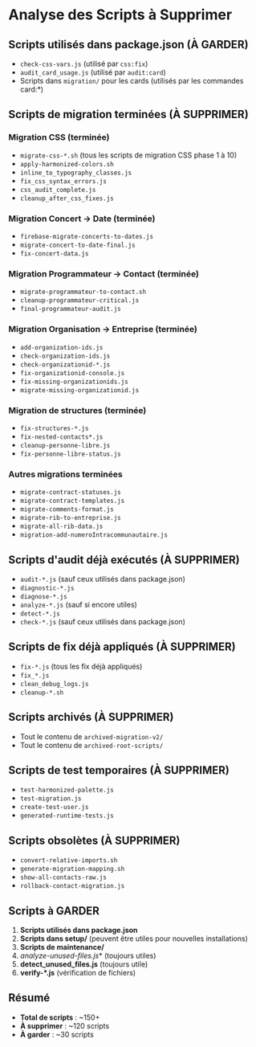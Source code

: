 # Analyse des Scripts à Supprimer

## Scripts utilisés dans package.json (À GARDER)
- `check-css-vars.js` (utilisé par `css:fix`)
- `audit_card_usage.js` (utilisé par `audit:card`)
- Scripts dans `migration/` pour les cards (utilisés par les commandes card:*)

## Scripts de migration terminées (À SUPPRIMER)

### Migration CSS (terminée)
- `migrate-css-*.sh` (tous les scripts de migration CSS phase 1 à 10)
- `apply-harmonized-colors.sh`
- `inline_to_typography_classes.js`
- `fix_css_syntax_errors.js`
- `css_audit_complete.js`
- `cleanup_after_css_fixes.js`

### Migration Concert → Date (terminée)
- `firebase-migrate-concerts-to-dates.js`
- `migrate-concert-to-date-final.js`
- `fix-concert-data.js`

### Migration Programmateur → Contact (terminée)
- `migrate-programmateur-to-contact.sh`
- `cleanup-programmateur-critical.js`
- `final-programmateur-audit.js`

### Migration Organisation → Entreprise (terminée)
- `add-organization-ids.js`
- `check-organization-ids.js`
- `check-organizationid-*.js`
- `fix-organizationid-console.js`
- `fix-missing-organizationids.js`
- `migrate-missing-organizationid.js`

### Migration de structures (terminée)
- `fix-structures-*.js`
- `fix-nested-contacts*.js`
- `cleanup-personne-libre.js`
- `fix-personne-libre-status.js`

### Autres migrations terminées
- `migrate-contract-statuses.js`
- `migrate-contract-templates.js`
- `migrate-comments-format.js`
- `migrate-rib-to-entreprise.js`
- `migrate-all-rib-data.js`
- `migration-add-numeroIntracommunautaire.js`

## Scripts d'audit déjà exécutés (À SUPPRIMER)
- `audit-*.js` (sauf ceux utilisés dans package.json)
- `diagnostic-*.js`
- `diagnose-*.js`
- `analyze-*.js` (sauf si encore utiles)
- `detect-*.js`
- `check-*.js` (sauf ceux utilisés dans package.json)

## Scripts de fix déjà appliqués (À SUPPRIMER)
- `fix-*.js` (tous les fix déjà appliqués)
- `fix_*.js`
- `clean_debug_logs.js`
- `cleanup-*.sh`

## Scripts archivés (À SUPPRIMER)
- Tout le contenu de `archived-migration-v2/`
- Tout le contenu de `archived-root-scripts/`

## Scripts de test temporaires (À SUPPRIMER)
- `test-harmonized-palette.js`
- `test-migration.js`
- `create-test-user.js`
- `generated-runtime-tests.js`

## Scripts obsolètes (À SUPPRIMER)
- `convert-relative-imports.sh`
- `generate-migration-mapping.sh`
- `show-all-contacts-raw.js`
- `rollback-contact-migration.js`

## Scripts à GARDER
1. **Scripts utilisés dans package.json**
2. **Scripts dans setup/** (peuvent être utiles pour nouvelles installations)
3. **Scripts de maintenance/** 
4. **analyze-unused-files*.js** (toujours utiles)
5. **detect_unused_files.js** (toujours utile)
6. **verify-*.js** (vérification de fichiers)

## Résumé
- **Total de scripts** : ~150+
- **À supprimer** : ~120 scripts
- **À garder** : ~30 scripts